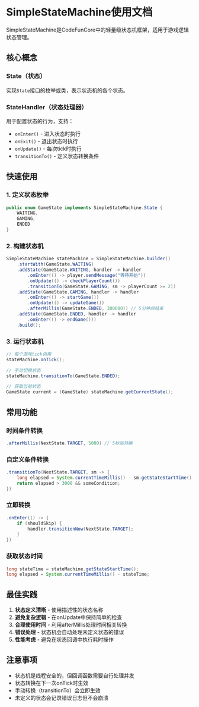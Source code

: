 # SimpleStateMachine使用文档

SimpleStateMachine是CodeFunCore中的轻量级状态机框架，适用于游戏逻辑状态管理。

## 核心概念

### State（状态）
实现`State`接口的枚举或类，表示状态机的各个状态。

### StateHandler（状态处理器）
用于配置状态的行为，支持：
- `onEnter()` - 进入状态时执行
- `onExit()` - 退出状态时执行
- `onUpdate()` - 每次tick时执行
- `transitionTo()` - 定义状态转换条件

## 快速使用

### 1. 定义状态枚举
```java
public enum GameState implements SimpleStateMachine.State {
    WAITING,
    GAMING,
    ENDED
}
```

### 2. 构建状态机
```java
SimpleStateMachine stateMachine = SimpleStateMachine.builder()
    .startWith(GameState.WAITING)
    .addState(GameState.WAITING, handler -> handler
        .onEnter(() -> player.sendMessage("等待开始"))
        .onUpdate(() -> checkPlayerCount())
        .transitionTo(GameState.GAMING, sm -> playerCount >= 2))
    .addState(GameState.GAMING, handler -> handler
        .onEnter(() -> startGame())
        .onUpdate(() -> updateGame())
        .afterMillis(GameState.ENDED, 300000)) // 5分钟后结束
    .addState(GameState.ENDED, handler -> handler
        .onEnter(() -> endGame()))
    .build();
```

### 3. 运行状态机
```java
// 每个游戏tick调用
stateMachine.onTick();

// 手动切换状态
stateMachine.transitionTo(GameState.ENDED);

// 获取当前状态
GameState current = (GameState) stateMachine.getCurrentState();
```

## 常用功能

### 时间条件转换
```java
.afterMillis(NextState.TARGET, 5000) // 5秒后转换
```

### 自定义条件转换
```java
.transitionTo(NextState.TARGET, sm -> {
    long elapsed = System.currentTimeMillis() - sm.getStateStartTime();
    return elapsed > 3000 && someCondition;
})
```

### 立即转换
```java
.onEnter(() -> {
    if (shouldSkip) {
        handler.transitionNow(NextState.TARGET);
    }
})
```

### 获取状态时间
```java
long stateTime = stateMachine.getStateStartTime();
long elapsed = System.currentTimeMillis() - stateTime;
```

## 最佳实践

1. **状态定义清晰** - 使用描述性的状态名称
2. **避免复杂逻辑** - 在onUpdate中保持简单的检查
3. **合理使用时间** - 利用afterMillis处理时间相关转换
4. **错误处理** - 状态机会自动处理未定义状态的错误
5. **性能考虑** - 避免在状态回调中执行耗时操作

## 注意事项

- 状态机是线程安全的，但回调函数需要自行处理并发
- 状态转换在下一次onTick时生效
- 手动转换（transitionTo）会立即生效
- 未定义的状态会记录错误日志但不会崩溃